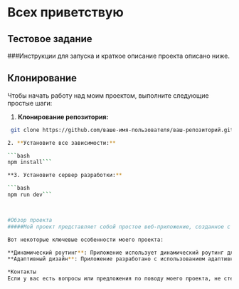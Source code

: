 # Всех приветствую
## Тестовое задание 

###Инструкции для запуска и краткое описание проекта описано ниже. 

## Клонирование 

Чтобы начать работу над моим проектом, выполните следующие простые шаги:


1. **Клонирование репозитория:**
 
```bash
 git clone https://github.com/ваше-имя-пользователя/ваш-репозиторий.git```

2. **Установите все зависимости:**

```bash
npm install```

**3. Установите сервер разработки:**

```bash
npm run dev```



#Обзор проекта
#####Мой проект представляет собой простое веб-приложение, созданное с использованием Next.js, популярной библиотеки React для серверного рендеринга и статической генерации сайтов. Приложение включает в себя несколько страниц и компонентов и использует различные сторонние библиотеки и API для предоставления дополнительных функций.

Вот некоторые ключевые особенности моего проекта:

**Динамический роутинг**: Приложение использует динамический роутинг для генерации страниц на основе входных данных пользователя и данных из внешних API.
**Адаптивный дизайн**: Приложение разработано с использованием адаптивного дизайна и адаптируется под различные размеры экранов и устройств.

*Контакты
Если у вас есть вопросы или предложения по поводу моего проекта, не стесняйтесь связаться со мной по электронной почте ```zagirovshamill@gmail.com```

